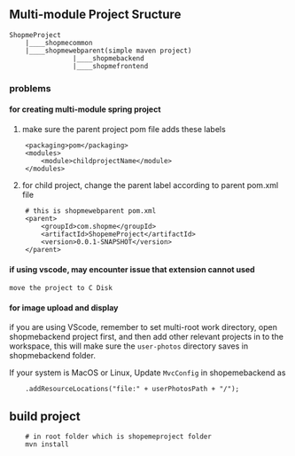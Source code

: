 ## Multi-module Project Sructure
```
ShopmeProject
    |____shopmecommon
    |____shopmewebparent(simple maven project)
                |____shopmebackend
                |____shopmefrontend
```

### problems 

#### for creating multi-module spring project

1. make sure the parent project pom file adds these labels

```
    <packaging>pom</packaging>
    <modules>
        <module>childprojectName</module>
    </modules>
```

2. for child project, change the parent label according to parent pom.xml file
```
    # this is shopmewebparent pom.xml
    <parent>
        <groupId>com.shopme</groupId>
        <artifactId>ShopemeProject</artifactId>   
        <version>0.0.1-SNAPSHOT</version>
    </parent>
```

#### if using vscode, may encounter issue that extension cannot used

    move the project to C Disk

#### for image upload and display

if you are using VScode, remember to set multi-root work directory, open shopmebackend project first, and then add other relevant projects in to the workspace, this will make sure the `user-photos` directory saves in shopmebackend folder.

If your system is MacOS or Linux, Update `MvcConfig` in shopemebackend as
```
    .addResourceLocations("file:" + userPhotosPath + "/");
```


## build project
```
    # in root folder which is shopemeproject folder
    mvn install
```